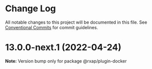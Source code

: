 # Change Log

All notable changes to this project will be documented in this file.
See [Conventional Commits](https://conventionalcommits.org) for commit guidelines.

# 13.0.0-next.1 (2022-04-24)

**Note:** Version bump only for package @rxap/plugin-docker
